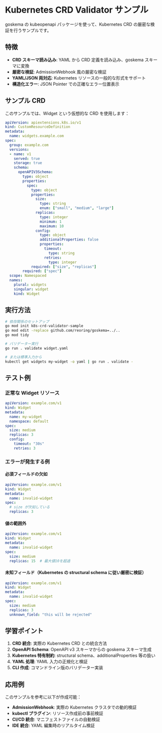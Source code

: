 # Kubernetes CRD Validator サンプル

goskema の kubeopenapi パッケージを使って、Kubernetes CRD の厳密な検証を行うサンプルです。

## 特徴

- **CRD スキーマ読み込み**: YAML から CRD 定義を読み込み、goskema スキーマに変換
- **厳密な検証**: AdmissionWebhook 風の厳密な検証
- **YAML/JSON 両対応**: Kubernetes リソースの一般的な形式をサポート
- **構造化エラー**: JSON Pointer での正確なエラー位置表示

## サンプル CRD

このサンプルでは、Widget という仮想的な CRD を使用します：

```yaml
apiVersion: apiextensions.k8s.io/v1
kind: CustomResourceDefinition
metadata:
  name: widgets.example.com
spec:
  group: example.com
  versions:
  - name: v1
    served: true
    storage: true
    schema:
      openAPIV3Schema:
        type: object
        properties:
          spec:
            type: object
            properties:
              size:
                type: string
                enum: ["small", "medium", "large"]
              replicas:
                type: integer
                minimum: 1
                maximum: 10
              config:
                type: object
                additionalProperties: false
                properties:
                  timeout:
                    type: string
                  retries:
                    type: integer
            required: ["size", "replicas"]
        required: ["spec"]
  scope: Namespaced
  names:
    plural: widgets
    singular: widget
    kind: Widget
```

## 実行方法

```bash
# 依存関係のセットアップ
go mod init k8s-crd-validator-sample
go mod edit -replace github.com/reoring/goskema=../..
go mod tidy

# バリデーター実行
go run . validate widget.yaml

# または標準入力から
kubectl get widgets my-widget -o yaml | go run . validate -
```

## テスト例

### 正常な Widget リソース
```yaml
apiVersion: example.com/v1
kind: Widget
metadata:
  name: my-widget
  namespace: default
spec:
  size: medium
  replicas: 3
  config:
    timeout: "30s"
    retries: 3
```

### エラーが発生する例

#### 必須フィールドの欠如
```yaml
apiVersion: example.com/v1
kind: Widget
metadata:
  name: invalid-widget
spec:
  # size が欠如している
  replicas: 3
```

#### 値の範囲外
```yaml
apiVersion: example.com/v1
kind: Widget
metadata:
  name: invalid-widget
spec:
  size: medium
  replicas: 15  # 最大値10を超過
```

#### 未知フィールド（Kubernetes の structural schema に従い厳密に検証）
```yaml
apiVersion: example.com/v1
kind: Widget
metadata:
  name: invalid-widget
spec:
  size: medium
  replicas: 3
  unknown_field: "this will be rejected"
```

## 学習ポイント

1. **CRD 統合**: 実際の Kubernetes CRD との統合方法
2. **OpenAPI Schema**: OpenAPI v3 スキーマからの goskema スキーマ生成
3. **Kubernetes 特有制約**: structural schema、additionalProperties 等の扱い
4. **YAML 処理**: YAML 入力の正規化と検証
5. **CLI 作成**: コマンドライン版のバリデーター実装

## 応用例

このサンプルを参考に以下が作成可能：

- **AdmissionWebhook**: 実際の Kubernetes クラスタでの動的検証
- **kubectl プラグイン**: リソース作成前の事前検証
- **CI/CD 統合**: マニフェストファイルの自動検証
- **IDE 統合**: YAML 編集時のリアルタイム検証
